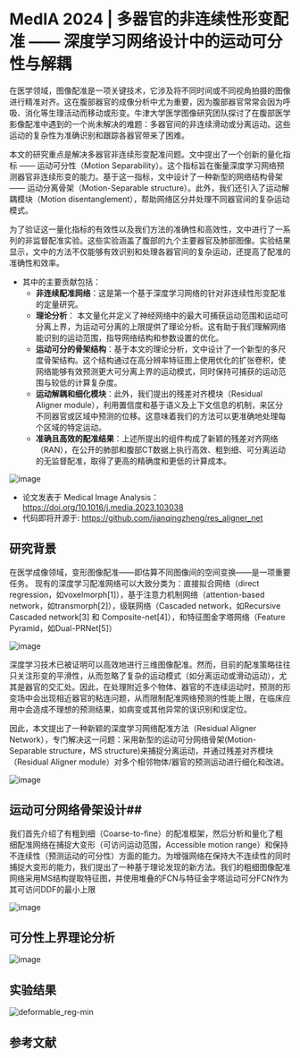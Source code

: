 # MedIA 2024 | 多器官的非连续性形变配准 —— 深度学习网络设计中的运动可分性与解耦 #

在医学领域，图像配准是一项关键技术，它涉及将不同时间或不同视角拍摄的图像进行精准对齐。这在腹部器官的成像分析中尤为重要，因为腹部器官常常会因为呼吸、消化等生理活动而移动或形变。牛津大学医学图像研究团队探讨了在腹部医学影像配准中遇到的一个尚未解决的难题：多器官间的非连续滑动或分离运动。这些运动的复杂性为准确识别和跟踪各器官带来了困难。

本文的研究重点是解决多器官非连续形变配准问题。文中提出了一个创新的量化指标 —— 运动可分性（Motion Separability）。这个指标旨在衡量深度学习网络预测器官非连续形变的能力。基于这一指标，文中设计了一种新型的网络结构骨架 —— 运动分离骨架（Motion-Separable structure）。此外，我们还引入了运动解耦模块（Motion disentanglement），帮助网络区分并处理不同器官间的复杂运动模式。

为了验证这一量化指标的有效性以及我们方法的准确性和高效性，文中进行了一系列的非监督配准实验。这些实验涵盖了腹部的九个主要器官及肺部图像。实验结果显示，文中的方法不仅能够有效识别和处理各器官间的复杂运动，还提高了配准的准确性和效率。

* 其中的主要贡献包括：
  - **非连续配准网络**：这是第一个基于深度学习网络的针对非连续性形变配准的定量研究。
  - **理论分析**： 本文量化并定义了神经网络中的最大可捕获运动范围和运动可分离上界，为运动可分离的上限提供了理论分析。这有助于我们理解网络能识别的运动范围，指导网络结构和参数设置的优化。
  - **运动可分的骨架结构**：基于本文的理论分析，文中设计了一个新型的多尺度骨架结构。这个结构通过在高分辨率特征图上使用优化的扩张卷积，使网络能够有效预测更大可分离上界的运动模式，同时保持可捕获的运动范围与较低的计算复杂度。
  - **运动解耦和细化模块**：此外，我们提出的残差对齐模块（Residual Aligner module），利用置信度和基于语义及上下文信息的机制，来区分不同器官或区域中预测的位移。这意味着我们的方法可以更准确地处理每个区域的特定运动。
  - **准确且高效的配准结果**：上述所提出的组件构成了新颖的残差对齐网络（RAN），在公开的肺部和腹部CT数据上执行高效、粗到细、可分离运动的无监督配准，取得了更高的精确度和更低的计算成本。

![image](https://github.com/jianqingzheng/res_aligner_net/assets/39138328/a2649412-6a58-4d7a-b919-24a7ca89af05)

* 论文发表于 Medical Image Analysis：https://doi.org/10.1016/j.media.2023.103038
* 代码即将开源于: https://github.com/jianqingzheng/res_aligner_net



## 研究背景 ##

在医学成像领域，变形图像配准——即估算不同图像间的空间变换——是一项重要任务。
现有的深度学习配准网络可以大致分类为：直接拟合网络（direct regression，如voxelmorph[1]），基于注意力机制网络（attention-based network，如transmorph[2]），级联网络（Cascaded network，如Recursive Cascaded network[3] 和 Composite-net[4]），和特征图金字塔网络（Feature Pyramid，如Dual-PRNet[5]）

![image](https://github.com/jianqingzheng/res_aligner_net/assets/39138328/ffb20958-abf7-4391-bc39-b2fe65ef45de)


深度学习技术已被证明可以高效地进行三维图像配准。然而，目前的配准策略往往只关注形变的平滑性，从而忽略了复杂的运动模式（如分离运动或滑动运动），尤其是器官的交汇处。因此，在处理附近多个物体、器官的不连续运动时，预测的形变场中会出现相近器官的粘连问题，从而限制配准网络预测的性能上限，在临床应用中会造成不理想的预测结果，如病变或其他异常的误识别和误定位。

因此，本文提出了一种新颖的深度学习网络配准方法（Residual Aligner Network），专门解决这一问题：采用新型的运动可分网络骨架(Motion-Separable structure，MS structure)来捕捉分离运动，并通过残差对齐模块（Residual Aligner module）对多个相邻物体/器官的预测运动进行细化和改进​​。

![image](https://github.com/jianqingzheng/res_aligner_net/assets/39138328/190d79e5-da8b-412b-932b-66b3008c61c9)



## 运动可分网络骨架设计##
我们首先介绍了有粗到细（Coarse-to-fine）的配准框架，然后分析和量化了粗细配准网络在捕捉大变形（可访问运动范围，Accessible motion range）和保持不连续性（预测运动的可分性）方面的能力。为增强网络在保持大不连续性的同时捕捉大变形的能力，我们提出了一种基于理论发现的新方法。我们的粗细图像配准网络采用MS结构提取特征图，并使用堆叠的FCN与特征金字塔运动可分FCN作为其可访问DDF的最小上限

![image](https://github.com/jianqingzheng/res_aligner_net/assets/39138328/203dfeb7-29ba-485f-bf52-3e2a1826e151)

## 可分性上界理论分析 ##

![image](https://github.com/jianqingzheng/res_aligner_net/assets/39138328/bfd419ae-6bd9-4728-b9e1-62ae0a38f536)


## 实验结果 ##

![deformable_reg-min](https://github.com/jianqingzheng/res_aligner_net/assets/39138328/ffecee77-bdda-4ac8-8150-68a1426d8bff)


## 参考文献
